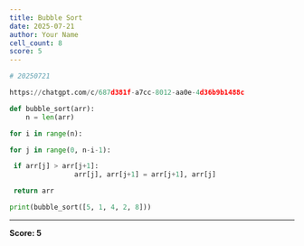 ```yaml
---
title: Bubble Sort
date: 2025-07-21
author: Your Name
cell_count: 8
score: 5
---
```


```python
# 20250721
```


```python
https://chatgpt.com/c/687d381f-a7cc-8012-aa0e-4d36b9b1488c
```


```python
def bubble_sort(arr):
    n = len(arr)
```


```python
for i in range(n):
```


```python
for j in range(0, n-i-1):
```


```python
 if arr[j] > arr[j+1]:
                arr[j], arr[j+1] = arr[j+1], arr[j]
```


```python
 return arr
```


```python
print(bubble_sort([5, 1, 4, 2, 8]))
```


---
**Score: 5**